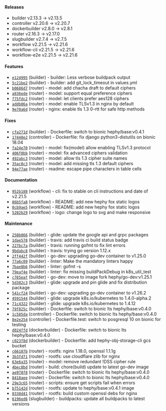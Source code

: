 
#### Releases

- builder v2.13.3 -> v2.13.5
- controller v2.20.6 -> v2.20.7
- dockerbuilder v2.8.0 -> v2.8.1
- router v2.16.3 -> v2.17.0
- slugbuilder v2.7.4 -> v2.7.5
- workflow v2.21.5 -> v2.21.6
- workflow-cli v2.21.5 -> v2.21.6
- workflow-e2e v2.21.5 -> v2.21.6

#### Features

- [`e124995`](https://github.com/teamhephy/builder/commit/e124995ceb6c38f735046b77b0070cdba5f7f6e1) (builder) - builder: Less verbose buildpack output
- [`5c21be2`](https://github.com/teamhephy/builder/commit/5c21be2aaca7a60e874391b24380f52cd31589d7) (builder) - builder: add git_lock_timeout in values.yml
- [`b0686d7`](https://github.com/teamhephy/router/commit/b0686d708caf15c91bdd71b7b0f61d6e357af1b4) (router) - model: add chacha draft to default ciphers
- [`a836ede`](https://github.com/teamhephy/router/commit/a836ede19deb5e4ecca7a81418c9cbb1c5f75390) (router) - model: support equal preference ciphers
- [`f75fdc2`](https://github.com/teamhephy/router/commit/f75fdc2b44261947ef6fe3ad3c7cbd283269d5d1) (router) - model: let clients prefer aes128 ciphers
- [`addb06a`](https://github.com/teamhephy/router/commit/addb06a4123776a7782f893c356a82641a84d4d5) (router) - model: enable TLSv1.3 in nginx by default
- [`9e70a6d`](https://github.com/teamhephy/router/commit/9e70a6dd3be8b391ebb5c91d8c6d998654f3b264) (router) - nginx: enable tls 1.3 0-rtt for safe http methods

#### Fixes

- [`cfa271d`](https://github.com/teamhephy/builder/commit/cfa271d9b8d367ec5837ce9961e019784a7818a6) (builder) - Dockerfile: switch to bionic hephy/base:v0.4.1
- [`17448e2`](https://github.com/teamhephy/controller/commit/17448e254dc2aea3ae4b42082b69ea6b6e4b38a1) (controller) - Dockerfile: fix django python3-distutils on bionic 18.04
- [`fa24e70`](https://github.com/teamhephy/router/commit/fa24e707b90f963514281df66603fb4de6ee955b) (router) - model: fix(model) allow enabling TLSv1.3 protocol
- [`406f0bb`](https://github.com/teamhephy/router/commit/406f0bbf57b1aef252f523ffdb3eed551668cecb) (router) - model: fix advanced ciphers validation
- [`492abc3`](https://github.com/teamhephy/router/commit/492abc3e6bc254870c430effa670b5b2d599f76d) (router) - model: allow tls 1.3 cipher suite names
- [`35ac8c3`](https://github.com/teamhephy/router/commit/35ac8c3edd1cdeb6fd09dc08a115f3e637a1e5ee) (router) - model: add missing tls 1.3 default ciphers
- [`94e77ae`](https://github.com/teamhephy/router/commit/94e77aeb8f9f646ebfb2f26bd72aabc2f8156308) (router) - readme: escape pipe characters in table cells

#### Documentation

- [`952b188`](https://github.com/teamhephy/workflow/commit/952b1887c9326384ac430d12be307bf685b5bdc5) (workflow) - cli: fix to stable on cli instructions and date of v2.21.5
- [`86b5fa8`](https://github.com/teamhephy/workflow/commit/86b5fa8d48047c335db6eebecfef2ea35f15cfe7) (workflow) - README: add new hephy fox static logos
- [`0cb9ae5`](https://github.com/teamhephy/workflow/commit/0cb9ae5dbcba25019763a13b537789ab6a5cb013) (workflow) - README: add new hephy fox static logos
- [`5202b29`](https://github.com/teamhephy/workflow/commit/5202b295b5e24877523bb99e3fd8d32ca49df42a) (workflow) - logo: change logo to svg and make responsive

#### Maintenance

- [`250b066`](https://github.com/teamhephy/builder/commit/250b066dff75d100046c13d009a4f7b97eea1a64) (builder) - glide: update the google api and grpc packages
- [`1dae578`](https://github.com/teamhephy/builder/commit/1dae5787cacf00e053abed38f6e23fd5119bb532) (builder) - travis: add travis ci build status badge
- [`227bc7a`](https://github.com/teamhephy/builder/commit/227bc7af239b60e0f910c119b3e006b51db4450a) (builder) - travis: running gofmt to fix lint errors
- [`9bdabc8`](https://github.com/teamhephy/builder/commit/9bdabc8b30b7a27877f725e3c5cdacd5077fce45) (builder) - travis: trying go version 1.12.x
- [`2ff442f`](https://github.com/teamhephy/builder/commit/2ff442fa10136593af0c299db6bcae9e2761b5bc) (builder) - go-dev: upgrading go-dev container to v1.25.0
- [`77a6c09`](https://github.com/teamhephy/builder/commit/77a6c090d3caf634936f9ef5c74ccce0d39c63a5) (builder) - linter: Make the mandatory linters happy
- [`7bae8b6`](https://github.com/teamhephy/builder/commit/7bae8b64c501e76d4f79253cc38fb4829ac169d8) (builder) - linter: gofmt -s
- [`79eaf4e`](https://github.com/teamhephy/builder/commit/79eaf4ed0f1a528a999fab86eb36f03fa3090f22) (builder) - linter: fix missing buildPackDebug in k8s_util_test
- [`c765eaf`](https://github.com/teamhephy/builder/commit/c765eaf58d92e6868913765e65795548931032d5) (builder) - go-dev: move to image fork hephy/go-dev:v1.25.1
- [`5d382c3`](https://github.com/teamhephy/builder/commit/5d382c3670d628815c94230472f927b22c02f829) (builder) - glide: upgrade and pin glide and fix distribution package
- [`541cf24`](https://github.com/teamhephy/builder/commit/541cf245996078b5291ee804b522ed990ddd88fe) (builder) - go-dev: upgrading go-dev container to v1.26.2
- [`4591544`](https://github.com/teamhephy/builder/commit/4591544a61520a69d2cdb4c87b5895d9a51960ce) (builder) - glide: upgrade k8s.io/kubernetes to 1.4.0-alpha.2
- [`71c4322`](https://github.com/teamhephy/builder/commit/71c4322169c8fcbc1693d845f93dc065d97f7266) (builder) - glide: upgrade k8s.io/kubernetes to 1.4.12
- [`79f825c`](https://github.com/teamhephy/builder/commit/79f825cbc6e25161b663758260435c5699536763) (builder) - Dockerfile: switch to bionic lts hephy/base:v0.4.0
- [`1c585da`](https://github.com/teamhephy/controller/commit/1c585dafa69f9fd26e23ae6341958f167742b30b) (controller) - Dockerfile: switch to bionic lts hephy/base:v0.4.0
- [`8e2e254`](https://github.com/teamhephy/controller/commit/8e2e254f31e8784dbf0e963da7751ee5eed856c2) (controller) - Dockerfile.test: switch to posgresql 10 on bionic for testing
- [`d024ffd`](https://github.com/teamhephy/dockerbuilder/commit/d024ffd5869d3e0591ac6c45f6f3a427dad51526) (dockerbuilder) - Dockerfile: switch to bionic lts hephy/base:v0.4.0
- [`c023f8d`](https://github.com/teamhephy/dockerbuilder/commit/c023f8d777b5116569b00c8e42f5359fec0931f2) (dockerbuilder) - Dockerfile: add hephy-obj-storage-cli gcs bucket
- [`c66187b`](https://github.com/teamhephy/router/commit/c66187bd2977d59f72f019a5022664092300e590) (router) - rootfs: nginx 1.18.0, openssl 1.1.1g
- [`3b3fd71`](https://github.com/teamhephy/router/commit/3b3fd71c91f97b5506cd3b4728c6e9f5b8d25323) (router) - rootfs: use cloudflare zlib for nginx
- [`63e6a35`](https://github.com/teamhephy/router/commit/63e6a3564bb43ec9a5f24243b18548fe6df0608f) (router) - model: remove redundant !DSS cipher rule
- [`4bec8bd`](https://github.com/teamhephy/router/commit/4bec8bd01552d6d6dc9f7b58fab4d9e1311e5a5e) (router) - build: chore(build) update to latest go-dev image
- [`ae978f8`](https://github.com/teamhephy/router/commit/ae978f824d8bbfbff2d7b55d7b3ee26707f084ec) (router) - Dockerfile: switch to bionic lts hephy/base:v0.4.0
- [`8418aee`](https://github.com/teamhephy/router/commit/8418aeec68c3929a6156e1d15712718cdf945df6) (router) - Dockerfile: switch to bionic lts hephy/base:v0.4.0
- [`29e3c65`](https://github.com/teamhephy/router/commit/29e3c653520e50072695d21bd3e7c520d355f230) (router) - scripts: ensure get scripts fail when errors
- [`b75142d`](https://github.com/teamhephy/router/commit/b75142d633abc0748225028f06de262d933c13c2) (router) - rootfs: update to hephy/base:v0.4.1 image
- [`8338d41`](https://github.com/teamhephy/router/commit/8338d41668ff4a0476f2c8f82434e0ac7eab7947) (router) - rootfs: build custom openssl debs for nginx
- [`6196ed6`](https://github.com/teamhephy/slugbuilder/commit/6196ed6f3e23621e151535c20e588746fb9fe031) (slugbuilder) - buildpacks: update all buildpacks to latest versions
